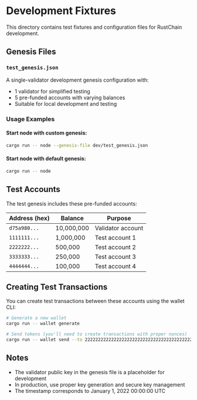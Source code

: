 # Development Fixtures

This directory contains test fixtures and configuration files for RustChain development.

## Genesis Files

### `test_genesis.json`
A single-validator development genesis configuration with:
- 1 validator for simplified testing
- 5 pre-funded accounts with varying balances
- Suitable for local development and testing

### Usage Examples

#### Start node with custom genesis:
```bash
cargo run -- node --genesis-file dev/test_genesis.json
```

#### Start node with default genesis:
```bash
cargo run -- node
```

## Test Accounts

The test genesis includes these pre-funded accounts:

| Address (hex) | Balance | Purpose |
|---------------|---------|---------|
| `d75a980...` | 10,000,000 | Validator account |
| `1111111...` | 1,000,000 | Test account 1 |
| `2222222...` | 500,000 | Test account 2 |
| `3333333...` | 250,000 | Test account 3 |
| `4444444...` | 100,000 | Test account 4 |

## Creating Test Transactions

You can create test transactions between these accounts using the wallet CLI:

```bash
# Generate a new wallet
cargo run -- wallet generate

# Send tokens (you'll need to create transactions with proper nonces)
cargo run -- wallet send --to 2222222222222222222222222222222222222222222222222222222222222222 --amount 1000
```

## Notes

- The validator public key in the genesis file is a placeholder for development
- In production, use proper key generation and secure key management
- The timestamp corresponds to January 1, 2022 00:00:00 UTC 